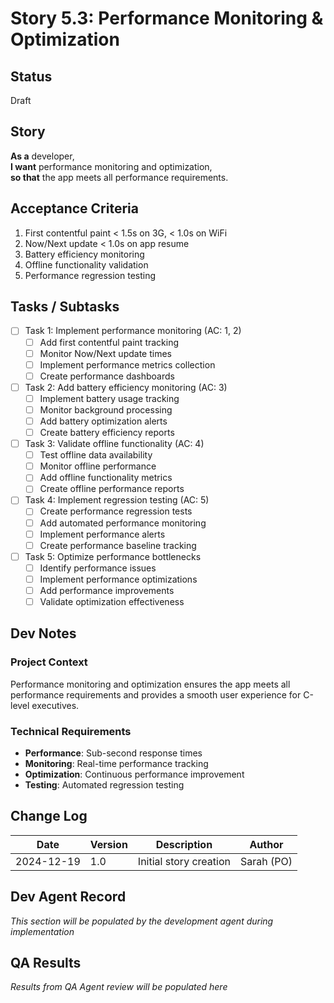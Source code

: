 # Story 5.3: Performance Monitoring & Optimization

## Status
Draft

## Story
**As a** developer,  
**I want** performance monitoring and optimization,  
**so that** the app meets all performance requirements.

## Acceptance Criteria
1. First contentful paint < 1.5s on 3G, < 1.0s on WiFi
2. Now/Next update < 1.0s on app resume
3. Battery efficiency monitoring
4. Offline functionality validation
5. Performance regression testing

## Tasks / Subtasks
- [ ] Task 1: Implement performance monitoring (AC: 1, 2)
  - [ ] Add first contentful paint tracking
  - [ ] Monitor Now/Next update times
  - [ ] Implement performance metrics collection
  - [ ] Create performance dashboards
- [ ] Task 2: Add battery efficiency monitoring (AC: 3)
  - [ ] Implement battery usage tracking
  - [ ] Monitor background processing
  - [ ] Add battery optimization alerts
  - [ ] Create battery efficiency reports
- [ ] Task 3: Validate offline functionality (AC: 4)
  - [ ] Test offline data availability
  - [ ] Monitor offline performance
  - [ ] Add offline functionality metrics
  - [ ] Create offline performance reports
- [ ] Task 4: Implement regression testing (AC: 5)
  - [ ] Create performance regression tests
  - [ ] Add automated performance monitoring
  - [ ] Implement performance alerts
  - [ ] Create performance baseline tracking
- [ ] Task 5: Optimize performance bottlenecks
  - [ ] Identify performance issues
  - [ ] Implement performance optimizations
  - [ ] Add performance improvements
  - [ ] Validate optimization effectiveness

## Dev Notes
### Project Context
Performance monitoring and optimization ensures the app meets all performance requirements and provides a smooth user experience for C-level executives.

### Technical Requirements
- **Performance**: Sub-second response times
- **Monitoring**: Real-time performance tracking
- **Optimization**: Continuous performance improvement
- **Testing**: Automated regression testing

## Change Log
| Date | Version | Description | Author |
|------|---------|-------------|---------|
| 2024-12-19 | 1.0 | Initial story creation | Sarah (PO) |

## Dev Agent Record
*This section will be populated by the development agent during implementation*

## QA Results
*Results from QA Agent review will be populated here*
